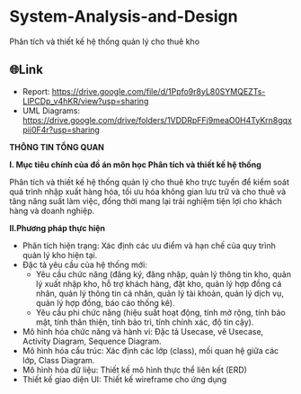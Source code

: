 # System-Analysis-and-Design
Phân tích và thiết kế hệ thống quản lý cho thuê kho

## 🌐Link
- Report: https://drive.google.com/file/d/1Ppfo9r8yL80SYMQEZTs-LIPCDp_v4hKR/view?usp=sharing
- UML Diagrams: https://drive.google.com/drive/folders/1VDDRpFFj9meaO0H4TyKrn8gqxpii0F4r?usp=sharing

**THÔNG TIN TỔNG QUAN**

**I. Mục tiêu chính của đồ án môn học Phân tích và thiết kế hệ thống**

Phân tích và thiết kế hệ thống quản lý cho thuê kho trực tuyến để kiểm soát quá trình nhập xuất hàng hóa, tối ưu hóa không gian lưu trữ và cho thuê và tăng năng suất làm việc, đồng thời mang lại trải nghiệm tiện lợi cho khách hàng và doanh nghiệp.

**II.Phương pháp thực hiện**
- Phân tích hiện trạng: Xác định các ưu điểm và hạn chế của quy trình quản lý kho hiện tại.
- Đặc tả yêu cầu của hệ thống mới:
  + Yêu cầu chức năng (đăng ký, đăng nhập, quản lý thông tin kho, quản lý xuất nhập kho, hỗ trợ khách hàng, đặt kho, quản lý hợp đồng cá nhân, quản lý thông tin cá nhân, quản lý tài khoản, quản lý dịch vụ, quản lý hợp đồng, báo cáo thống kê).
  + Yêu cầu phi chức năng (hiệu suất hoạt động, tính mở rộng, tính bảo mật, tính thân thiện, tính bảo trì, tính chính xác, độ tin cậy).
- Mô hình hóa chức năng và hành vi: Đặc tả Usecase, vẽ Usecase, Activity Diagram, Sequence Diagram.
- Mô hình hóa cấu trúc: Xác định các lớp (class), mối quan hệ giữa các lớp, Class Diagram.
- Mô hình hóa dữ liệu: Thiết kế mô hình thực thể liên kết (ERD)
- Thiết kế giao diện UI: Thiết kế wireframe cho ứng dụng


